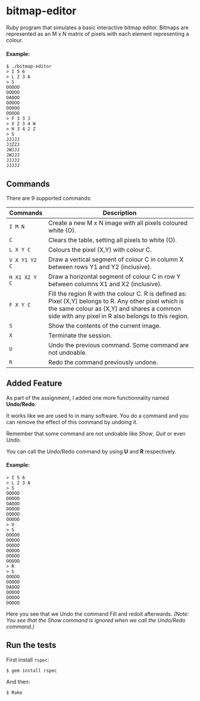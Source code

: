 bitmap-editor
=============

Ruby program that simulates a basic interactive bitmap editor. Bitmaps are represented as an M x N matrix of pixels with each element representing a colour.

#### Example:

	$ ./bitmap-editor
	> I 5 6
	> L 2 3 A
	> S
	OOOOO
	OOOOO
	OAOOO
	OOOOO
	OOOOO
	OOOOO
	> F 3 3 J
	> V 2 3 4 W
	> H 3 4 2 Z
	> S
	JJJJJ
	JJZZJ
	JWJJJ
	JWJJJ
	JJJJJ
	JJJJJ

## Commands

There are 9 supported commands:

|Commands|Description|
|--------|-----------|
| `I M N` | Create a new M x N image with all pixels coloured white (O).|
| `C` | Clears the table, setting all pixels to white (O).|
| `L X Y C` | Colours the pixel (X,Y) with colour C.|
| `V X Y1 Y2 C` | Draw a vertical segment of colour C in column X between rows Y1 and Y2 (inclusive).|
| `H X1 X2 Y C` | Draw a horizontal segment of colour C in row Y between columns X1 and X2 (inclusive).|
| `F X Y C` | Fill the region R with the colour C. R is defined as: Pixel (X,Y) belongs to R. Any other pixel which is the same colour as (X,Y) and shares a common side with any pixel in R also belongs to this region.|
| `S` | Show the contents of the current image.|
| `X` | Terminate the session.|
| `U` | Undo the previous command. Some command are not undoable. |
| `R` | Redo the command previously undone. |

## Added Feature

As part of the assignment, I added one more functionnality named **Undo/Redo**.

It works like we are used to in many software. You do a command and you can remove the effect of this command by undoing it.

Remember that some command are not undoable like *Show*, *Quit* or even *Undo*.

You can call the Undo/Redo command by using **U** and **R** respectively.

#### Example:

	> I 5 6
	> L 2 3 A
	> S
	OOOOO
	OOOOO
	OAOOO
	OOOOO
	OOOOO
	OOOOO
	> U
	> S
	OOOOO
	OOOOO
	OOOOO
	OOOOO
	OOOOO
	OOOOO
	> R
	> S
	OOOOO
	OOOOO
	OAOOO
	OOOOO
	OOOOO
	OOOOO

Here you see that we Undo the command Fill and redoit afterwards. *(Note: You see that the Show command is ignored when we call the Undo/Redo command.)*


## Run the tests

First install `rspec`:

    $ gem install rspec

And then:

    $ Rake